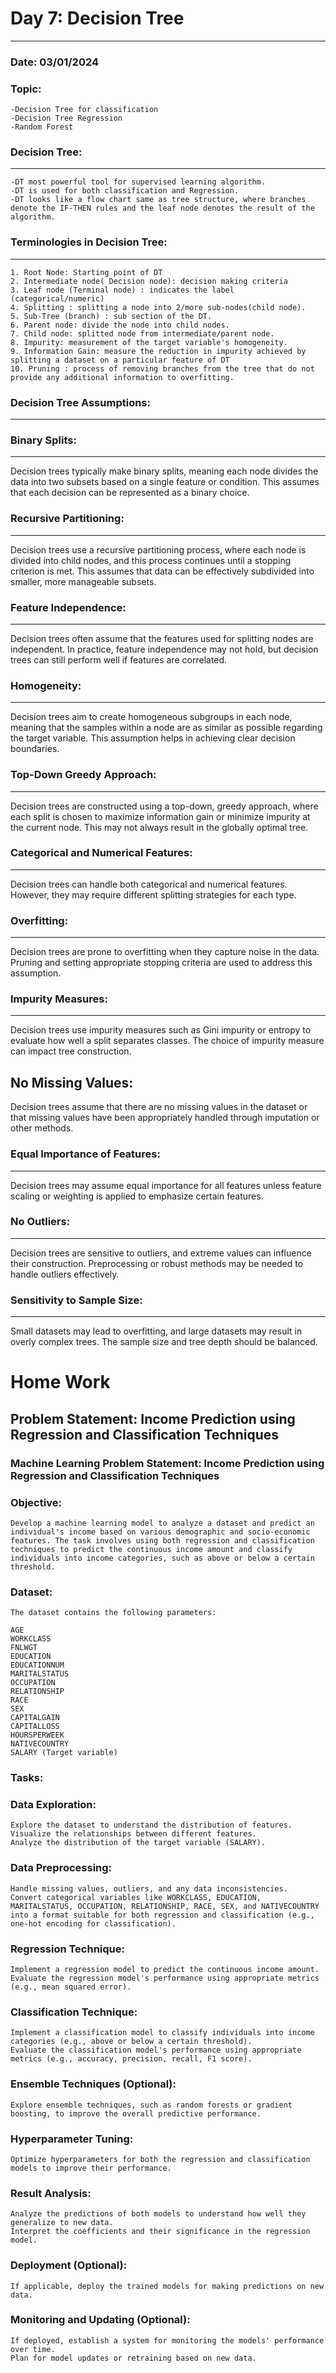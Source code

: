 # Day 7: Decision Tree
-----------------------------------------------
### Date: 03/01/2024
### Topic:
	
	-Decision Tree for classification
	-Decision Tree Regression
	-Random Forest

### Decision Tree:
---------------
    -DT most powerful tool for supervised learning algorithm.
    -DT is used for both classification and Regression.
    -DT looks like a flow chart same as tree structure, where branches denote the IF-THEN rules and the leaf node denotes the result of the algorithm.

### Terminologies in Decision Tree:
------------------------------
    1. Root Node: Starting point of DT
    2. Intermediate node( Decision node): decision making criteria
    3. Leaf node (Terminal node) : indicates the label (categorical/numeric)
    4. Splitting : splitting a node into 2/more sub-nodes(child node).
    5. Sub-Tree (branch) : sub section of the DT.
    6. Parent node: divide the node into child nodes.
    7. Child node: splitted node from intermediate/parent node.
    8. Impurity: measurement of the target variable's homogeneity.
    9. Information Gain: measure the reduction in impurity achieved by splitting a dataset on a particular feature of DT
    10. Pruning : process of removing branches from the tree that do not provide any additional information to overfitting.


### Decision Tree Assumptions:
--------------------------
### Binary Splits:
--------------
Decision trees typically make binary splits, meaning each node divides the data into two subsets based on a single feature or condition. This assumes that each decision can be represented as a binary choice.

### Recursive Partitioning:
-----------------------
Decision trees use a recursive partitioning process, where each node is divided into child nodes, and this process continues until a stopping criterion is met. This assumes that data can be effectively subdivided into smaller, more manageable subsets.

### Feature Independence:
---------------------
Decision trees often assume that the features used for splitting nodes are independent. In practice, feature independence may not hold, but decision trees can still perform well if features are correlated.

### Homogeneity:
-------------
Decision trees aim to create homogeneous subgroups in each node, meaning that the samples within a node are as similar as possible regarding the target variable. This assumption helps in achieving clear decision boundaries.

### Top-Down Greedy Approach:
---------------------------
Decision trees are constructed using a top-down, greedy approach, where each split is chosen to maximize information gain or minimize impurity at the current node. This may not always result in the globally optimal tree.

### Categorical and Numerical Features:
-----------------------------------
Decision trees can handle both categorical and numerical features. However, they may require different splitting strategies for each type.

### Overfitting:
------------
Decision trees are prone to overfitting when they capture noise in the data. Pruning and setting appropriate stopping criteria are used to address this assumption.

### Impurity Measures:
-------------------
Decision trees use impurity measures such as Gini impurity or entropy to evaluate how well a split separates classes. The choice of impurity measure can impact tree construction.

No Missing Values:
-------------------
Decision trees assume that there are no missing values in the dataset or that missing values have been appropriately handled through imputation or other methods.

### Equal Importance of Features:
-----------------------------
Decision trees may assume equal importance for all features unless feature scaling or weighting is applied to emphasize certain features.

### No Outliers:
-------------
Decision trees are sensitive to outliers, and extreme values can influence their construction. Preprocessing or robust methods may be needed to handle outliers effectively.

### Sensitivity to Sample Size:
------------------------------
Small datasets may lead to overfitting, and large datasets may result in overly complex trees. The sample size and tree depth should be balanced.

# Home Work

## Problem Statement: Income Prediction using Regression and Classification Techniques

### Machine Learning Problem Statement: Income Prediction using Regression and Classification Techniques

### Objective:
    Develop a machine learning model to analyze a dataset and predict an individual's income based on various demographic and socio-economic features. The task involves using both regression and classification techniques to predict the continuous income amount and classify individuals into income categories, such as above or below a certain threshold.

### Dataset:
    The dataset contains the following parameters:
    
    AGE
    WORKCLASS
    FNLWGT
    EDUCATION
    EDUCATIONNUM
    MARITALSTATUS
    OCCUPATION
    RELATIONSHIP
    RACE
    SEX
    CAPITALGAIN
    CAPITALLOSS
    HOURSPERWEEK
    NATIVECOUNTRY
    SALARY (Target variable)

### Tasks:

### Data Exploration:

    Explore the dataset to understand the distribution of features.
    Visualize the relationships between different features.
    Analyze the distribution of the target variable (SALARY).
### Data Preprocessing:

    Handle missing values, outliers, and any data inconsistencies.
    Convert categorical variables like WORKCLASS, EDUCATION, MARITALSTATUS, OCCUPATION, RELATIONSHIP, RACE, SEX, and NATIVECOUNTRY into a format suitable for both regression and classification (e.g., one-hot encoding for classification).
### Regression Technique:

    Implement a regression model to predict the continuous income amount.
    Evaluate the regression model's performance using appropriate metrics (e.g., mean squared error).
### Classification Technique:

    Implement a classification model to classify individuals into income categories (e.g., above or below a certain threshold).
    Evaluate the classification model's performance using appropriate metrics (e.g., accuracy, precision, recall, F1 score).
### Ensemble Techniques (Optional):

    Explore ensemble techniques, such as random forests or gradient boosting, to improve the overall predictive performance.
### Hyperparameter Tuning:

    Optimize hyperparameters for both the regression and classification models to improve their performance.
### Result Analysis:

    Analyze the predictions of both models to understand how well they generalize to new data.
    Interpret the coefficients and their significance in the regression model.
### Deployment (Optional):

    If applicable, deploy the trained models for making predictions on new data.
### Monitoring and Updating (Optional):

    If deployed, establish a system for monitoring the models' performance over time.
    Plan for model updates or retraining based on new data.
